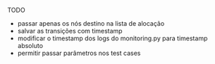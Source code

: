 TODO

- passar apenas os nós destino na lista de alocação
- salvar as transições com timestamp
- modificar o timestamp dos logs do monitoring.py para timestamp absoluto
- permitir passar parâmetros nos test cases
